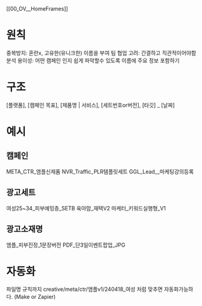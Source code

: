 
[[00_OV__HomeFrames]]
# 원칙
중복방지: 혼란x, 고유한(유니크한) 이름을 부여
팀 협업 고려: 간결하고 직관적이어야함
분석 용이성: 어떤 캠페인 인지 쉽게 파악할수 있도록 이름에 주요 정보 포함하기

# 구조
[플랫폼], [캠페인 목표], [제품명 | 서비스], [세트번호or버전], [타깃]  _ [날짜]

# 예시

## 캠페인
META_CTR_앰플신제품
NVR_Traffic_PLR템플릿세트
GGL_Lead__마케팅강의등록

## 광고세트
여성25~34_피부예밍층_SETB
육아맘_재택V2
마케터_키워드실행형_V1

## 광고소재명
앰플_피부진정_1문장버전
PDF_단3일이벤트팝업_JPG

# 자동화
파일명 규칙까지 creative/meta/ctr/앰플v1/240418_여성 처럼
맞추면 자동화가능하다. (Make or Zapier)